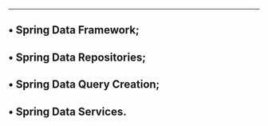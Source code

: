 -------------------------------------
• Spring Data Framework;
------------------------------------
• Spring Data Repositories;
-------------------------------------
• Spring Data Query Creation;
-------------------------------------
• Spring Data Services.
--------------------------------------
